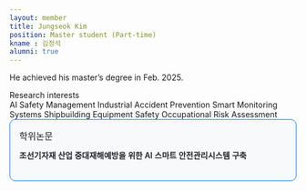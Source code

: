 ```yaml
---
layout: member
title: Jungseok Kim
position: Master student (Part-time)
kname : 김정석
alumni: true
---
```


He achieved his master’s degree in Feb. 2025.

<div class="head">Research interests</div>
<span class="badge badge-info">AI Safety Management</span>
<span class="badge badge-info">Industrial Accident Prevention</span>
<span class="badge badge-info">Smart Monitoring Systems</span>
<span class="badge badge-info">Shipbuilding Equipment Safety</span>
<span class="badge badge-info">Occupational Risk Assessment</span>

<div style="border: 1px solid #007bff; border-radius: 10px; padding: 16px; background-color: #f8f9fa; max-width: 800px;">
  <span class="badge badge-pill badge-primary" style="font-size: 1rem;">학위논문</span>
  <h4 style="margin-top: 12px; font-weight: 600; color: #212529;">
    조선기자재 산업 중대재해예방을 위한 AI 스마트 안전관리시스템 구축
  </h4>
</div>